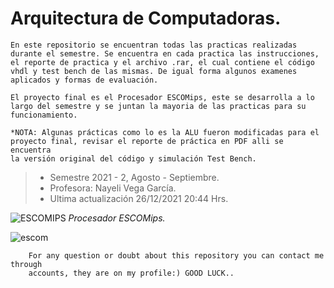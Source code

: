 # Arquitectura de Computadoras.
    En este repositorio se encuentran todas las practicas realizadas
    durante el semestre. Se encuentra en cada practica las instrucciones,
    el reporte de practica y el archivo .rar, el cual contiene el código
    vhdl y test bench de las mismas. De igual forma algunos examenes
    aplicados y formas de evaluación.
    
    El proyecto final es el Procesador ESCOMips, este se desarrolla a lo 
    largo del semestre y se juntan la mayoria de las practicas para su
    funcionamiento.
    
    *NOTA: Algunas prácticas como lo es la ALU fueron modificadas para el
    proyecto final, revisar el reporte de práctica en PDF alli se encuentra
    la versión original del código y simulación Test Bench.
    
> - Semestre 2021 - 2, Agosto -  Septiembre.
> - Profesora: Nayeli Vega García.
> - Ultima actualización 26/12/2021  20:44 Hrs.
    
    
![ESCOMIPS](https://user-images.githubusercontent.com/55300309/147428656-b461f653-921a-41a9-b62f-884717006e23.jpg)
*Procesador ESCOMips.*


![escom](https://user-images.githubusercontent.com/55300309/147428895-d6643983-342d-420e-96d9-e776cd16d62b.jpg)

        For any question or doubt about this repository you can contact me through 
        accounts, they are on my profile:) GOOD LUCK..
